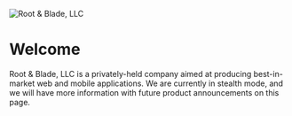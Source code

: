 <!-- markdownlint-disable -->

![Root & Blade, LLC][root-and-blade-logo]

<!-- markdownlint-restore -->

# Welcome

Root & Blade, LLC is a privately-held company aimed at producing best-in-market web and mobile applications. We are
currently in stealth mode, and we will have more information with future product announcements on this page.

<!-- editorconfig-checker-disable -->

[root-and-blade-logo]: https://media.githubusercontent.com/media/root-and-blade/.github/main/profile/img/profile-hero.png

<!-- editorconfig-checker-enable -->
